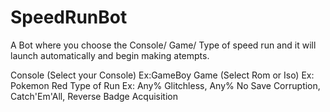 # SpeedRunBot
A Bot where you choose the Console/ Game/ Type of speed run and it will launch automatically and begin making atempts.

Console (Select your Console)
Ex:GameBoy
Game (Select Rom or Iso)
Ex: Pokemon Red
Type of Run
Ex: Any% Glitchless, Any% No Save Corruption, Catch'Em'All, Reverse Badge Acquisition



